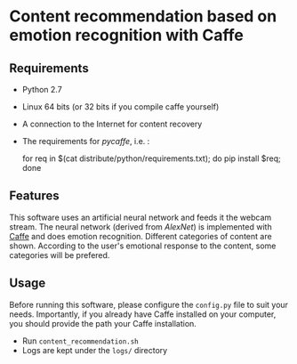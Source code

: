 # Content recommendation based on emotion recognition with Caffe

## Requirements

* Python 2.7
* Linux 64 bits (or 32 bits if you compile caffe yourself)
* A connection to the Internet for content recovery
* The requirements for *pycaffe*, i.e. :

    for req in $(cat distribute/python/requirements.txt); do pip install $req; done

## Features

This software uses an artificial neural network and feeds it the webcam stream. The neural network (derived from *AlexNet*) is implemented with [Caffe](http://github.com/BVLC/caffe) and does emotion recognition. Different categories of content are shown. According to the user's emotional response to the content, some categories will be prefered.

## Usage

Before running this software, please configure the `config.py` file to suit your needs. Importantly, if you already have Caffe installed on your computer, you should provide the path your Caffe installation.

* Run `content_recommendation.sh`
* Logs are kept under the `logs/` directory

